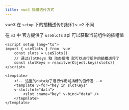 ```yaml
---
title: vue3 插槽透传方式
---
```


vue3 在 `setup` 下的插槽透传机制和 `vue2` 不同

在 `v3` 中 官方提供了 `useSlots` api 可以获取当前组件的插槽值

```vue
<script setup lang="ts">
import { useSlots } from 'vue'
	const slots = useSlots()
	// 通过slotKeys 和 动态插槽 就可以进行组件的插槽透传了
	const slotKeys = reacitve(Object.keys(slots))
</script>

<template>
	<!-- 这里的data为了进行作用域插槽的值传递 -->
	<template v-for="key in slotKeys"
	v-slot:[n]="data">
		<slot :name="key" v-bind="data" />
	</tepmlate>
</template>
```
